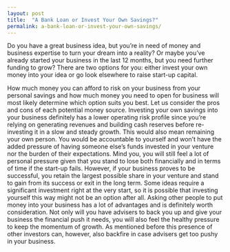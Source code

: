 ```yaml
---
layout: post
title:  "A Bank Loan or Invest Your Own Savings?"
permalink: a-bank-loan-or-invest-your-own-savings/
---
```

Do you have a great business idea, but you’re in need of money and business
expertise to turn your dream into a reality? Or maybe you’ve already started
your business in the last 12 months, but you need further funding to grow?
There are two options for you: either invest your own money into your idea or
go look elsewhere to raise start-up capital.

How much money you can afford to risk on your business from your personal
savings and how much money you need to open for business will most likely
determine which option suits you best. Let us consider the pros and cons of
each potential money source. Investing your own savings into your business
definitely has a lower operating risk profile since you’re relying on
generating revenues and building cash reserves before re-investing it in a
slow and steady growth. This would also mean remaining your own person. You
would be accountable to yourself and won’t have the added pressure of having
someone else’s funds invested in your venture nor the burden of their
expectations. Mind you, you will still feel a lot of personal pressure given
that you stand to lose both financially and in terms of time if the start-up
fails. However, if your business proves to be successful, you retain the
largest possible share in your venture and stand to gain from its success or
exit in the long term. Some ideas require a significant investment right at
the very start, so it is possible that investing yourself this way might not
be an option after all. Asking other people to put money into your business
has a lot of advantages and is definitely worth consideration. Not only will
you have advisers to back you up and give your business the financial push it
needs, you will also feel the healthy pressure to keep the momentum of growth.
As mentioned before this presence of other investors can, however, also
backfire in case advisers get too pushy in your business.
